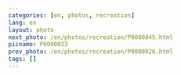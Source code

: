 ```yaml
---
categories: [en, photos, recreation]
lang: en
layout: photo
next_photo: /en/photos/recreation/P0000045.html
picname: P0000023
prev_photo: /en/photos/recreation/P0000026.html
tags: []
---
```

